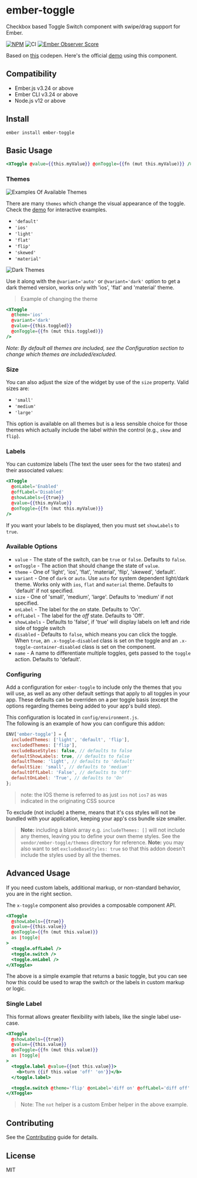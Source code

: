 # ember-toggle

Checkbox based Toggle Switch component with swipe/drag support for Ember.

[![NPM][npm-badge]][npm-badge-url]
![CI](https://github.com/knownasilya/ember-toggle/workflows/CI/badge.svg)
[![Ember Observer Score][ember-observer-badge]][ember-observer-url]

Based on [this](http://codepen.io/mallendeo/pen/eLIiG/) codepen.
Here's the official [demo] using this component.

## Compatibility

- Ember.js v3.24 or above
- Ember CLI v3.24 or above
- Node.js v12 or above

## Install

`ember install ember-toggle`

## Basic Usage

```hbs
<XToggle @value={{this.myValue}} @onToggle={{fn (mut this.myValue)}} />
```

### Themes

![Examples Of Available Themes](vendor/ember-toggle/example-images/themes.png)

There are many `themes` which change the visual appearance of the toggle.
Check the [demo] for interactive examples.

- `'default'`
- `'ios'`
- `'light'`
- `'flat'`
- `'flip'`
- `'skewed'`
- `'material'`

![Dark Themes](vendor/ember-toggle/example-images/themes-dark.png)

Use it along with the `@variant='auto'` or `@variant='dark'` option to get a dark themed version, works only with 'ios', 'flat' and 'material' theme.

> Example of changing the theme

```hbs
<XToggle
  @theme='ios'
  @variant='dark'
  @value={{this.toggled}}
  @onToggle={{fn (mut this.toggled)}}
/>
```

_Note: By default all themes are included, see the Configuration section to change which themes are included/excluded._

### Size

You can also adjust the size of the widget by use of the `size` property. Valid sizes are:

- `'small'`
- `'medium'`
- `'large'`

This option is available on all themes but is a less sensible choice for those themes which actually
include the label within the control (e.g., `skew` and `flip`).

### Labels

You can customize labels (The text the user sees for the two states) and their associated values:

```hbs
<XToggle
  @onLabel='Enabled'
  @offLabel='Disabled'
  @showLabels={{true}}
  @value={{this.myValue}}
  @onToggle={{fn (mut this.myValue)}}
/>
```

If you want your labels to be displayed, then you must set `showLabels` to `true`.

### Available Options

- `value` - The state of the switch, can be `true` or `false`. Defaults to `false`.
- `onToggle` - The action that should change the state of `value`.
- `theme` - One of 'light', 'ios', 'flat', 'material', 'flip', 'skewed', 'default'.
- `variant` - One of `dark` or `auto`. Use `auto` for system dependent light/dark theme. Works only with `ios`, `flat` and `material` theme.
  Defaults to 'default' if not specified.
- `size` - One of 'small', 'medium', 'large'.
  Defaults to 'medium' if not specified.
- `onLabel` - The label for the _on_ state. Defaults to 'On'.
- `offLabel` - The label for the _off_ state. Defaults to 'Off'.
- `showLabels` - Defaults to 'false', if 'true' will display labels on left and ride side of toggle switch
- `disabled` - Defaults to `false`, which means you can click the toggle.
  When `true`, an `.x-toggle-disabled` class is set on the toggle and an `.x-toggle-container-disabled` class is set on the component.
- `name` - A name to differentiate multiple toggles, gets passed to the `toggle` action. Defaults to 'default'.

### Configuring

Add a configuration for `ember-toggle` to include only the themes that
you will use, as well as any other default settings that apply to all toggles
in your app. These defaults can be overriden on a per toggle basis
(except the options regarding themes being added to your app's build step).

This configuration is located in `config/environment.js`.  
The following is an example of how you can configure this addon:

```js
ENV['ember-toggle'] = {
  includedThemes: ['light', 'default', 'flip'],
  excludedThemes: ['flip'],
  excludeBaseStyles: false, // defaults to false
  defaultShowLabels: true, // defaults to false
  defaultTheme: 'light', // defaults to 'default'
  defaultSize: 'small', // defaults to 'medium'
  defaultOffLabel: 'False', // defaults to 'Off'
  defaultOnLabel: 'True', // defaults to 'On'
};
```

> note: the IOS theme is referred to as just `ios` not `ios7` as was indicated in the originating CSS source

To exclude (not include) a theme, means that it's css styles will not be bundled with
your application, keeping your app's css bundle size smaller.

> **Note:** including a blank array e.g. `includeThemes: []` will not include any themes, leaving
> you to define your own theme styles. See the `vendor/ember-toggle/themes` directory
> for reference.
> **Note:** you may also want to set `excludeBaseStyles: true` so that this addon doesn't include the styles
> used by all the themes.

## Advanced Usage

If you need custom labels, additional markup, or non-standard behavior, you are in the right section.

The `x-toggle` component also provides a composable component API.

```hbs
<XToggle
  @showLabels={{true}}
  @value={{this.value}}
  @onToggle={{fn (mut this.value)}}
  as |toggle|
>
  <toggle.offLabel />
  <toggle.switch />
  <toggle.onLabel />
</XToggle>
```

The above is a simple example that returns a basic toggle, but you can see how
this could be used to wrap the switch or the labels in custom markup or logic.

### Single Label

This format allows greater flexibility with labels, like the single label use-case.

```hbs
<XToggle
  @showLabels={{true}}
  @value={{this.value}}
  @onToggle={{fn (mut this.value)}}
  as |toggle|
>
  <toggle.label @value={{not this.value}}>
    <b>turn {{if this.value 'off' 'on'}}</b>
  </toggle.label>

  <toggle.switch @theme='flip' @onLabel='diff on' @offLabel='diff off' />
</XToggle>
```

> Note: The `not` helper is a custom Ember helper in the above example.

## Contributing

See the [Contributing] guide for details.

## License

MIT

[npm-badge]: https://img.shields.io/npm/v/ember-toggle.svg
[npm-badge-url]: https://www.npmjs.com/package/ember-toggle
[ember-observer-badge]: http://emberobserver.com/badges/ember-toggle.svg
[ember-observer-url]: http://emberobserver.com/addons/ember-toggle
[demo]: http://knownasilya.github.io/ember-toggle/
[contributing]: CONTRIBUTING.md
[simplify]: https://github.com/knownasilya/ember-toggle/tree/simplify
